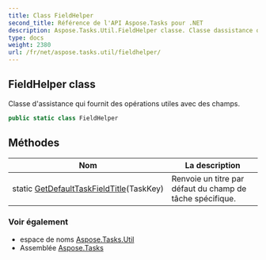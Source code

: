 ```yaml
---
title: Class FieldHelper
second_title: Référence de l'API Aspose.Tasks pour .NET
description: Aspose.Tasks.Util.FieldHelper classe. Classe dassistance qui fournit des opérations utiles avec des champs.
type: docs
weight: 2380
url: /fr/net/aspose.tasks.util/fieldhelper/
---
```

## FieldHelper class

Classe d'assistance qui fournit des opérations utiles avec des champs.

```csharp
public static class FieldHelper
```

## Méthodes

| Nom | La description |
| --- | --- |
| static [GetDefaultTaskFieldTitle](../../aspose.tasks.util/fieldhelper/getdefaulttaskfieldtitle/)(TaskKey) | Renvoie un titre par défaut du champ de tâche spécifique. |

### Voir également

* espace de noms [Aspose.Tasks.Util](../../aspose.tasks.util/)
* Assemblée [Aspose.Tasks](../../)


